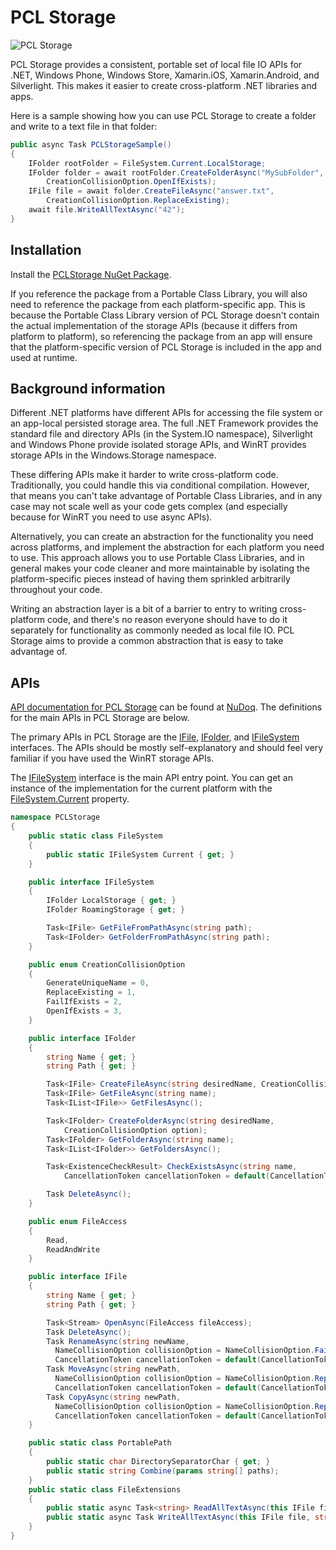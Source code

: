 # PCL Storage

![PCL Storage](https://dsplaisted.blob.core.windows.net/oss/pickles_64.png)

PCL Storage provides a consistent, portable set of local file IO APIs for .NET,
Windows Phone, Windows Store, Xamarin.iOS, Xamarin.Android, and Silverlight.
This makes it easier to create cross-platform .NET libraries and apps.

Here is a sample showing how you can use PCL Storage to create a folder and
write to a text file in that folder:

```C#
public async Task PCLStorageSample()
{
    IFolder rootFolder = FileSystem.Current.LocalStorage;
    IFolder folder = await rootFolder.CreateFolderAsync("MySubFolder",
        CreationCollisionOption.OpenIfExists);
    IFile file = await folder.CreateFileAsync("answer.txt",
        CreationCollisionOption.ReplaceExisting);
    await file.WriteAllTextAsync("42");
}
```

## Installation

Install the [PCLStorage NuGet Package](http://nuget.org/packages/pclstorage).

If you reference the package from a Portable Class Library, you will also need
to reference the package from each platform-specific app. This is because the
Portable Class Library version of PCL Storage doesn't contain the actual
implementation of the storage APIs (because it differs from platform to
platform), so referencing the package from an app will ensure that the
platform-specific version of PCL Storage is included in the app and used at
runtime.

## Background information

Different .NET platforms have different APIs for accessing the file system or
an app-local persisted storage area. The full .NET Framework provides the
standard file and directory APIs (in the System.IO namespace), Silverlight and
Windows Phone provide isolated storage APIs, and WinRT provides storage APIs in
the Windows.Storage namespace.

These differing APIs make it harder to write cross-platform code. Traditionally,
you could handle this via conditional compilation. However, that means you can't
take advantage of Portable Class Libraries, and in any case may not scale well
as your code gets complex (and especially because for WinRT you need to use
async APIs).

Alternatively, you can create an abstraction for the functionality you need
across platforms, and implement the abstraction for each platform you need to
use. This approach allows you to use Portable Class Libraries, and in general
makes your code cleaner and more maintainable by isolating the platform-specific
pieces instead of having them sprinkled arbitrarily throughout your code.

Writing an abstraction layer is a bit of a barrier to entry to writing
cross-platform code, and there's no reason everyone should have to do it
separately for functionality as commonly needed as local file IO. PCL Storage
aims to provide a common abstraction that is easy to take advantage of.

## APIs

[API documentation for PCL
Storage](http://www.nudoq.org/#!/Packages/PCLStorage/PCLStorage/FileSystem) can
be found at [NuDoq](http://www.nudoq.org).  The definitions for the main
APIs in PCL Storage are below.

The primary APIs in PCL Storage are the [IFile][], [IFolder][], and
[IFileSystem][] interfaces. The APIs should be mostly self-explanatory and
should feel very familiar if you have used the WinRT storage APIs.

[IFile]: http://www.nudoq.org/#!/Packages/PCLStorage/PCLStorage.Abstractions/IFile "IFile documentation"
[IFolder]: http://www.nudoq.org/#!/Packages/PCLStorage/PCLStorage.Abstractions/IFolder "IFolder documentation"
[IFileSystem]: http://www.nudoq.org/#!/Packages/PCLStorage/PCLStorage.Abstractions/IFileSystem "IFileSystem documentation"

The [IFileSystem][] interface is the main API entry point. You can get an instance
of the implementation for the current platform with the [FileSystem.Current][]
property.

[FileSystem.Current]: http://www.nudoq.org/#!/Packages/PCLStorage/PCLStorage/FileSystem/P/Current "FileSystem.Current documentation"

```C#
namespace PCLStorage
{
    public static class FileSystem
    {
        public static IFileSystem Current { get; }
    }

    public interface IFileSystem
    {
        IFolder LocalStorage { get; }
        IFolder RoamingStorage { get; }

        Task<IFile> GetFileFromPathAsync(string path);
        Task<IFolder> GetFolderFromPathAsync(string path);
    }

    public enum CreationCollisionOption
    {
        GenerateUniqueName = 0,
        ReplaceExisting = 1,
        FailIfExists = 2,
        OpenIfExists = 3,
    }

    public interface IFolder
    {
        string Name { get; }
        string Path { get; }

        Task<IFile> CreateFileAsync(string desiredName, CreationCollisionOption option);
        Task<IFile> GetFileAsync(string name);
        Task<IList<IFile>> GetFilesAsync();

        Task<IFolder> CreateFolderAsync(string desiredName,
            CreationCollisionOption option);
        Task<IFolder> GetFolderAsync(string name);
        Task<IList<IFolder>> GetFoldersAsync();

        Task<ExistenceCheckResult> CheckExistsAsync(string name,
            CancellationToken cancellationToken = default(CancellationToken));

        Task DeleteAsync();
    }

    public enum FileAccess
    {
        Read,
        ReadAndWrite
    }

    public interface IFile
    {
        string Name { get; }
        string Path { get; }

        Task<Stream> OpenAsync(FileAccess fileAccess);
        Task DeleteAsync();
        Task RenameAsync(string newName,
          NameCollisionOption collisionOption = NameCollisionOption.FailIfExists,
          CancellationToken cancellationToken = default(CancellationToken));
        Task MoveAsync(string newPath,
          NameCollisionOption collisionOption = NameCollisionOption.ReplaceExisting,
          CancellationToken cancellationToken = default(CancellationToken));
        Task CopyAsync(string newPath,
          NameCollisionOption collisionOption = NameCollisionOption.ReplaceExisting,
          CancellationToken cancellationToken = default(CancellationToken));
    }

    public static class PortablePath
    {
        public static char DirectorySeparatorChar { get; }
        public static string Combine(params string[] paths);
    }
    public static class FileExtensions
    {
        public static async Task<string> ReadAllTextAsync(this IFile file)
        public static async Task WriteAllTextAsync(this IFile file, string contents);
    }
}
```
